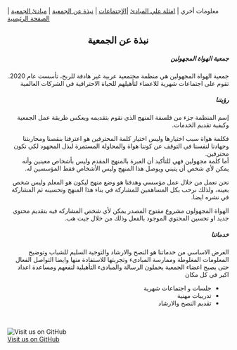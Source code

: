 معلومات أخري | [امثلة علي المبادئ](https://amateursanonymous.github.io/principles-examples)  |[الإجتماعات](https://amateursanonymous.github.io/meetings) | [نبذة عن الجمعية](https://amateursanonymous.github.io/about-us) | [مبادئ الجمعية](https://amateursanonymous.github.io/principles) | [الصفحة الرئيسية](https://amateursanonymous.github.io)

## <center> نبذة عن الجمعية </center>

<div dir="rtl">
<h5>جمعية الهواة المجهولين</h5>
<p>
جمعية الهواة المجهولين هي منظمة مجتمعية عربية غير هادفة للربح، تأسست عام 2020. تقوم على اجتماعات شهرية للاعضاء لتأهيلهم للحياة الاحترافية في الشركات العالمية 
</p>

<h5>رؤيتنا</h5>
<p>
إسم المنظمة جزء من فلسفة المنهج الذي نقوم بتقديمه ويعكس طريقة عمل الجمعية وكيفية تقديم الخدمات.
</p>
<p>
فكلمة هواة سبب اختيارها وليس اختيار كلمة المحترفين هو اعترفنا بنقصنا ومحاربتنا وجهادنا لنفسنا في التوقف عن كوننا هواة والمحاولة المستمرة لبذل المجهود لكي نكون محترفين.<br>
أما كلمة مجهولين فهي للتأكيد أن العبرة بالمنهج المقدم وليس بأشخاص معينين وأنه يمكن لأي شخص أن يتبني ويوصل هذا المنهج وليس الأشخاص فقط المؤسسين له.
</p>
<p>
نحن نعمل من خلال عمل مؤسسي وهدفنا هو وضع منهج ليكون هو المعلم وليس شخص بعينه، ولذلك نرحب بكل المساهمين للمشاركة في بناء هذا المنهج وتحسينه ثم المشاركة في نشره ايضا.
</p>
<p>
الهواة المجهولون مشروع مفتوح المصدر يمكن لأي شخص المشاركه فيه بتقديم محتوي جديد او تحسين المحتوي الموجود بالفعل وذلك من خلال جيت هب.
</p>

<h5>خدماتنا</h5>
<p>
الغرض الاساسي من خدماتنا هو النصح والارشاد والتوجية السليم للشباب وتوضيح المعلومات المغلوطة وممارسة المبادىء وتجربتها للاستفادة منها
وايضا التواصل الفعال حتى يصبح اعضاء الجمعية يحملون الرسالة والمبادىء التأهيلية لنفعهم ومساعدة اعداد اكبر في كل مكان
</p>
<ul>
    <li>جلسات و اجتماعات شهرية</li>
    <li>تدريبات مهنية</li>
    <li>تقديم النصح والارشاد</li>
</ul>

</div>


<br><br>
![Visit us on GitHub](https://raw.githubusercontent.com/amateursanonymous/amateursanonymous.github.io/main/assets/GitHub-logo-100.png)<br>
[Visit us on GitHub](https://github.com/amateursanonymous/amateursanonymous.github.io)

